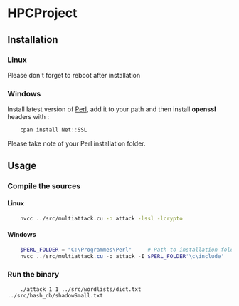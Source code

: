 # HPCProject

## Installation
### Linux
Please don't forget to reboot after installation

### Windows
Install latest version of [Perl](https://www.perl.org/get.html), add it to your path and then install **openssl** headers with :
```powershell
    cpan install Net::SSL
```
Please take note of your Perl installation folder.

## Usage

### Compile the sources
#### Linux
```bash
    nvcc ../src/multiattack.cu -o attack -lssl -lcrypto
```
#### Windows
```powershell
    $PERL_FOLDER = "C:\Programmes\Perl"     # Path to installation folder of Perl
    nvcc ../src/multiattack.cu -o attack -I $PERL_FOLDER'\c\include'
```

### Run the binary
```
    ./attack 1 1 ../src/wordlists/dict.txt ../src/hash_db/shadowSmall.txt
```
